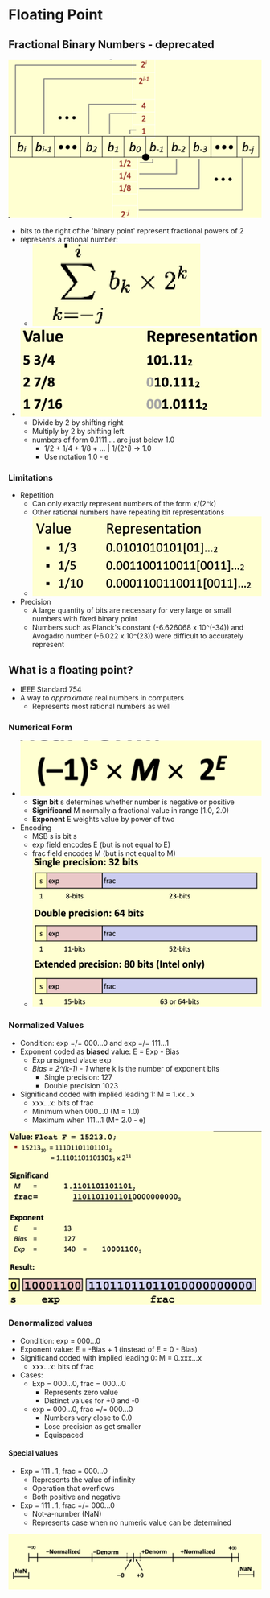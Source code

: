 # Floating Point

## Fractional Binary Numbers - deprecated

![alt text](../img/3/fbn.png)

- bits to the right ofthe 'binary point' represent fractional powers of 2
- represents a rational number:
  - ![alt text](../img/3/fbnsum.png)
- ![alt text](../img/3/fbnex.png)
  - Divide by 2 by shifting right
  - Multiply by 2 by shifting left
  - numbers of form 0.1111.... are just below 1.0
    - 1/2 + 1/4 + 1/8 + ... | 1/(2^i) -> 1.0
    - Use notation 1.0 - e 

### Limitations

- Repetition
  - Can only exactly represent numbers of the form x/(2^k)
  - Other rational numbers have repeating bit representations
  - ![alt text](../img/3/repetition.png)
- Precision
  - A large quantity of bits are necessary for very large or small numbers with fixed binary point
  - Numbers such as Planck's constant (-6.626068 x 10^(-34)) and Avogadro number (-6.022 x 10^(23)) were difficult to accurately represent
  
## What is a floating point?

- IEEE Standard 754
- A way to *approximate* real numbers in computers
  - Represents most rational numbers as well

### Numerical Form

- ![alt text](../img/3/numericalform.png)
  - **Sign bit** s determines whether number is negative or positive
  - **Significand** M normally a fractional value in range [1.0, 2.0)
  - **Exponent** E weights value by power of two
- Encoding
  - MSB s is bit s
  - exp field encodes E (but is not equal to E)
  - frac field encodes M (but is not equal to M)
  - ![alt text](../img/3/floatencoding.png)

### Normalized Values

- Condition: exp =/= 000...0 and exp =/= 111...1
- Exponent coded as **biased** value: E = Exp - Bias
  - Exp unsigned vlaue exp
  - *Bias = 2^(k-1) - 1* where k is the number of exponent bits
    - Single precision: 127
    - Double precision 1023
- Significand coded with implied leading 1: M = 1.xx...x
  - xxx...x: bits of frac
  - Minimum when 000...0 (M = 1.0)
  - Maximum when 111...1 (M= 2.0 - e)

![alt text](../img/3/normalizedex.png)

### Denormalized values

- Condition: exp = 000...0
- Exponent value: E = -Bias + 1 (instead of E = 0 - Bias)
- Significand coded with implied leading 0: M = 0.xxx...x
  - xxx...x: bits of frac
- Cases:
  - Exp = 000...0, frac = 000...0
    - Represents zero value
    - Distinct values for +0 and -0
  - exp = 000...0, frac =/= 000...0
    - Numbers very close to 0.0
    - Lose precision as get smaller
    - Equispaced

#### Special values

- Exp = 111...1, frac = 000...0
  - Represents the value of infinity
  - Operation that overflows
  - Both positive and negative
- Exp = 111...1, frac =/= 000...0
  - Not-a-number (NaN)
  - Represents case when no numeric value can be determined

![alt text](../img/3/encoding.png)